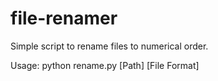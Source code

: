 # file-renamer
Simple script to rename files to numerical order. 

Usage: python rename.py [Path] [File Format]
